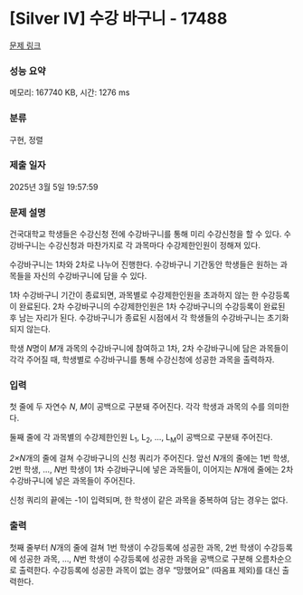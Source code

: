 # [Silver IV] 수강 바구니 - 17488 

[문제 링크](https://www.acmicpc.net/problem/17488) 

### 성능 요약

메모리: 167740 KB, 시간: 1276 ms

### 분류

구현, 정렬

### 제출 일자

2025년 3월 5일 19:57:59

### 문제 설명

<p>건국대학교 학생들은 수강신청 전에 수강바구니를 통해 미리 수강신청을 할 수 있다. 수강바구니는 수강신청과 마찬가지로 각 과목마다 수강제한인원이 정해져 있다.</p>

<p>수강바구니는 1차와 2차로 나누어 진행한다. 수강바구니 기간동안 학생들은 원하는 과목들을 자신의 수강바구니에 담을 수 있다.</p>

<p>1차 수강바구니 기간이 종료되면, 과목별로 수강제한인원을 초과하지 않는 한 수강등록이 완료된다. 2차 수강바구니의 수강제한인원은 1차 수강바구니의 수강등록이 완료된 후 남는 자리가 된다. 수강바구니가 종료된 시점에서 각 학생들의 수강바구니는 초기화되지 않는다.</p>

<p>학생 <em>N</em>명이 <em>M</em>개 과목의 수강바구니에 참여하고 1차, 2차 수강바구니에 담은 과목들이 각각 주어질 때, 학생별로 수강바구니를 통해 수강신청에 성공한 과목을 출력하자.</p>

### 입력 

 <p>첫 줄에 두 자연수<em> N</em>, <em>M</em>이 공백으로 구분돼 주어진다. 각각 학생과 과목의 수를 의미한다.</p>

<p>둘째 줄에 각 과목별의 수강제한인원 L<sub>1</sub>, L<sub>2</sub>, ..., L<sub>M</sub>이 공백으로 구분돼 주어진다.</p>

<p><em>2×N</em>개의 줄에 걸쳐 수강바구니의 신청 쿼리가 주어진다. 앞선<em> N</em>개의 줄에는 1번 학생, 2번 학생, …, <em>N</em>번 학생이 1차 수강바구니에 넣은 과목들이, 이어지는 <em>N</em>개에 줄에는 2차 수강바구니에 넣은 과목들이 주어진다.</p>

<p>신청 쿼리의 끝에는 -1이 입력되며, 한 학생이 같은 과목을 중복하여 담는 경우는 없다.</p>

### 출력 

 <p>첫째 줄부터<em> N</em>개의 줄에 걸쳐 1번 학생이 수강등록에 성공한 과목, 2번 학생이 수강등록에 성공한 과목, …,<em> N</em>번 학생이 수강등록에 성공한 과목을 공백으로 구분해 오름차순으로 출력한다. 수강등록에 성공한 과목이 없는 경우 “망했어요” (따옴표 제외)를 대신 출력한다.</p>

